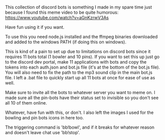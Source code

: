 This collection of discord bots is something I made in my spare time just because I found this meme video to be quite humorous:
https://www.youtube.com/watch?v=aGnKzrwV3As

Have fun using it if you want.

To use this you need node.js installed and the ffmpeg binaries downloaded and added to the windows PATH (if doing this on windows).

This is kind of a pain to set up due to limitations on discord bots since it requires 11 bots total (1 bowler and 10 pins). If you want to set this up just go to the discord dev portal, make 11 applications with bots and copy the tokens into each auth.json and bot.js file (it's at the bottom of the bot.js file). You will also need to fix the path to the mp3 sound clip in the main bot.js file. I left a .bat file to quickly start up all 11 bots at once for ease of use as well.

Make sure to invite all the bots to whatever server you want to meme on. I made sure all the pin-bots have their status set to invisible so you don't see all 10 of them online.

Whatever, have fun with this, or don't.
I also left the images I used for the bowling and pin bots icons in here too.

The triggering command is 'bb!bowl', and if it breaks for whatever reason and doesn't leave chat use 'bb!stop'.
